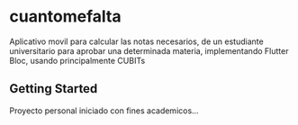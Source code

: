 # cuantomefalta

Aplicativo movil para calcular las notas necesarios, de un estudiante universitario para aprobar una determinada materia, implementando Flutter Bloc, usando principalmente CUBITs

## Getting Started

Proyecto personal iniciado con fines academicos...
